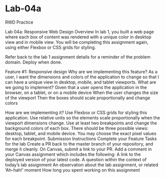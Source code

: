 # Lab-04a
RWD Practice

Lab 04a: Responsive Web Design
Overview
In lab 1, you built a web page where each box of content was rendered with a unique color in desktop view and in mobile view. You will be completing this assignment again, using either Flexbox or CSS grids for styling.

Refer back to the lab 1 assignment details for a reminder of the problem domain. Deploy when done.

Feature #1: Responsive design
Why are we implementing this feature?
As a user, I want the dimensions and colors of the application to change so that I can have a unique view in desktop, mobile, and tablet viewports.
What are we going to implement?
Given that a user opens the application in the browser, on a tablet, or on a mobile device
When the user changes the size of the viewport
Then the boxes should scale proportionally and change colors

How are we implementing it?
Use Flexbox or CSS grids for styling this application.
Use relative units so the elements scale proportionally when the viewport dimensions change.
Use at least two breakpoints and change the background colors of each box. There should be three possible views: desktop, tablet, and mobile device. You may choose the exact pixel values for each breakpoint.
Submission Instructions
Complete your Feature Tasks for the lab
Create a PR back to the master branch of your repository, and merge it cleanly.
On Canvas, submit a link to your PR. Add a comment in your Canvas assignment which includes the following:
A link to the deployed version of your latest code.
A question within the context of today’s lab assignment
An observation about the lab assignment, or related ‘Ah-hah!’ moment
How long you spent working on this assignment
